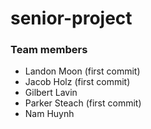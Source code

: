 ﻿# senior-project

### Team members
- Landon Moon (first commit)
- Jacob Holz (first commit)
- Gilbert Lavin
- Parker Steach (first commit)
- Nam Huynh
